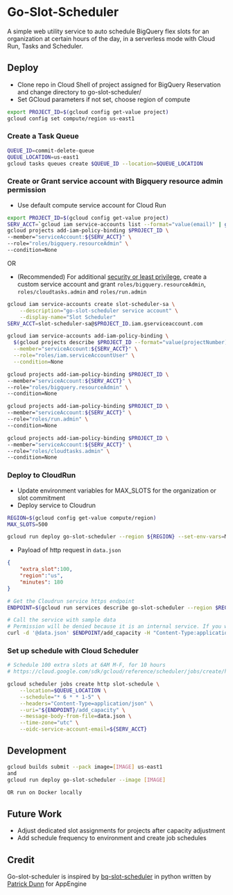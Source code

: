 # Go-Slot-Scheduler
A simple web utility service to auto schedule BigQuery flex slots for an organization at certain hours of the day, in a serverless mode with Cloud Run, Tasks and Scheduler.

## Deploy
* Clone repo in Cloud Shell of project assigned for BigQuery Reservation and change directory to go-slot-scheduler/
* Set GCloud parameters if not set, choose region of compute
```bash
export PROJECT_ID=$(gcloud config get-value project)
gcloud config set compute/region us-east1
```

### Create a Task Queue
``` bash
QUEUE_ID=commit-delete-queue
QUEUE_LOCATION=us-east1
gcloud tasks queues create $QUEUE_ID --location=$QUEUE_LOCATION
```

### Create or Grant service account with Bigquery resource admin permission
* Use default compute service account for Cloud Run
``` bash
export PROJECT_ID=$(gcloud config get-value project)
SERV_ACCT=`gcloud iam service-accounts list --format="value(email)" | grep compute@developer.gserviceaccount.com`
gcloud projects add-iam-policy-binding $PROJECT_ID \
--member="serviceAccount:${SERV_ACCT}" \
--role="roles/bigquery.resourceAdmin" \
--condition=None
```
OR
* (Recommended) For additional [security or least privilege](https://cloud.google.com/run/docs/securing/service-identity#per-service-identity), create a custom service account and grant `roles/bigquery.resourceAdmin`, `roles/cloudtasks.admin` and `roles/run.admin`

``` bash
gcloud iam service-accounts create slot-scheduler-sa \
    --description="go-slot-scheduler service account" \
    --display-name="Slot Scheduler"
SERV_ACCT=slot-scheduler-sa@$PROJECT_ID.iam.gserviceaccount.com

gcloud iam service-accounts add-iam-policy-binding \
  $(gcloud projects describe $PROJECT_ID --format="value(projectNumber)")-compute@developer.gserviceaccount.com \
  --member="serviceAccount:${SERV_ACCT}" \
  --role="roles/iam.serviceAccountUser" \
  --condition=None

gcloud projects add-iam-policy-binding $PROJECT_ID \
--member="serviceAccount:${SERV_ACCT}" \
--role="roles/bigquery.resourceAdmin" \
--condition=None

gcloud projects add-iam-policy-binding $PROJECT_ID \
--member="serviceAccount:${SERV_ACCT}" \
--role="roles/run.admin" \
--condition=None

gcloud projects add-iam-policy-binding $PROJECT_ID \
--member="serviceAccount:${SERV_ACCT}" \
--role="roles/cloudtasks.admin" \
--condition=None

```

### Deploy to CloudRun
* Update environment variables for MAX_SLOTS for the organization or slot commitment
* Deploy service to Cloudrun 
```bash
REGION=$(gcloud config get-value compute/region)
MAX_SLOTS=500

gcloud run deploy go-slot-scheduler --region ${REGION} --set-env-vars=MAX_SLOTS=${MAX_SLOTS},QUEUE_ID=${QUEUE_ID},QUEUE_LOCATION=${QUEUE_LOCATION} --no-allow-unauthenticated --service-account=$SERV_ACCT --source .
```

* Payload of http request in `data.json`
``` json
{
    "extra_slot":100,
    "region":"us",
    "minutes": 180
}
```

```bash
# Get the Cloudrun service https endpoint
ENDPOINT=$(gcloud run services describe go-slot-scheduler --region $REGION --format 'value(status.url)')

# Call the service with sample data 
# Permission will be denied because it is an internal service. If you want to test use `--allow-unauthenticated` in cloud run deploy command
curl -d '@data.json' $ENDPOINT/add_capacity -H "Content-Type:application/json"
```

### Set up schedule with Cloud Scheduler
``` bash
# Schedule 100 extra slots at 6AM M-F, for 10 hours
# https://cloud.google.com/sdk/gcloud/reference/scheduler/jobs/create/http 

gcloud scheduler jobs create http slot-schedule \
    --location=$QUEUE_LOCATION \
    --schedule="* 6 * * 1-5" \
    --headers="Content-Type=application/json" \
    --uri="${ENDPOINT}/add_capacity" \
    --message-body-from-file=data.json \
    --time-zone="utc" \
    --oidc-service-account-email=${SERV_ACCT}
```

## Development

```bash
gcloud builds submit --pack image=[IMAGE] us-east1 
and 
gcloud run deploy go-slot-scheduler --image [IMAGE]

OR run on Docker locally
```

## Future Work
* Adjust dedicated slot assignments for projects after capacity adjustment
* Add schedule frequency to environment and create job schedules 

## Credit
Go-slot-scheduler is inspired by [bq-slot-scheduler](https://github.com/pdunn/bq-slot-scheduler) in python written by [Patrick Dunn](https://medium.com/google-cloud/scheduling-bigquery-slots-2a2beba42711) for AppEngine